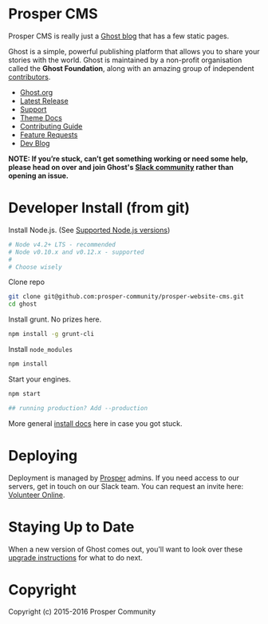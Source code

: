 # Prosper CMS

Prosper CMS is really just a [Ghost blog](https://ghost.org) that has a few static pages.

Ghost is a simple, powerful publishing platform that allows you to share your stories with the world. Ghost is maintained by a non-profit organisation called the **Ghost Foundation**, along with an amazing group of independent [contributors](https://github.com/TryGhost/Ghost/contributors).

- [Ghost.org](https://ghost.org)
- [Latest Release](https://ghost.org/developers/)
- [Support](http://support.ghost.org/)
- [Theme Docs](http://themes.ghost.org)
- [Contributing Guide](https://github.com/TryGhost/Ghost/blob/master/.github/CONTRIBUTING.md)
- [Feature Requests](http://ideas.ghost.org/)
- [Dev Blog](http://dev.ghost.org)

**NOTE: If you’re stuck, can’t get something working or need some help, please head on over and join Ghost's [Slack community](https://ghost.org/slack/) rather than opening an issue.**

# Developer Install (from git)

Install Node.js. (See [Supported Node.js versions](http://support.ghost.org/supported-node-versions/))

```bash
# Node v4.2+ LTS - recommended
# Node v0.10.x and v0.12.x - supported
#
# Choose wisely
```

Clone repo

```bash
git clone git@github.com:prosper-community/prosper-website-cms.git
cd ghost
```

Install grunt. No prizes here.

```bash
npm install -g grunt-cli
```

Install `node_modules`

```bash
npm install
```

Start your engines.

```bash
npm start

## running production? Add --production
```

More general [install docs](http://support.ghost.org/installation/) here in case you got stuck.

# Deploying

Deployment is managed by [Prosper](http://prosper.community) admins. If you need access to our servers, get in touch on our Slack team. You can request an invite here: [Volunteer Online](http://prosper.community/volunteer/#form).

# Staying Up to Date

When a new version of Ghost comes out, you'll want to look over these [upgrade instructions](http://support.ghost.org/how-to-upgrade/) for what to do next.

# Copyright
Copyright (c) 2015-2016 Prosper Community
